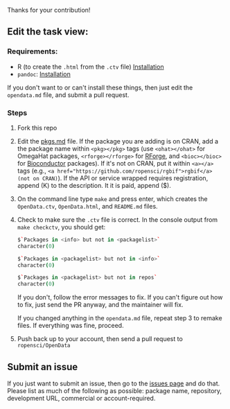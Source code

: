 Thanks for your contribution!

## Edit the task view:

### Requirements:

* R (to create the `.html` from the `.ctv` file) [Installation](http://cran.r-project.org/)
* `pandoc`: [Installation](http://johnmacfarlane.net/pandoc/installing.html)

If you don't want to or can't install these things, then just edit the `opendata.md` file, and submit a pull request.

### Steps

1. Fork this repo
2. Edit the [pkgs.md](https://github.com/ropensci/OpenData/blob/master/opendata.md) file. If the package you are adding is on CRAN, add a the package name within `<pkg></pkg>` tags (use `<ohat></ohat>` for OmegaHat packages, `<rforge></rforge>` for [RForge](https://r-forge.r-project.org/), and `<bioc></bioc>` for [Bioconductor](http://www.bioconductor.org/) packages). If it's not on CRAN, put it within `<a></a>` tags (e.g., `<a href="https://github.com/ropensci/rgbif">rgbif</a> (not on CRAN)`).
If the API or service wrapped requires registration, append (K) to the description. It it is paid, append ($).
3. On the command line type `make` and press enter, which creates the `OpenData.ctv`, `OpenData.html`, and `README.md` files.
4. Check to make sure the `.ctv` file is correct. In the console output from `make checkctv`, you should get:

    ```coffee
    $`Packages in <info> but not in <packagelist>`
    character(0)

    $`Packages in <packagelist> but not in <info>`
    character(0)

    $`Packages in <packagelist> but not in repos`
    character(0)
    ```

    If you don't, follow the error messages to fix. If you can't figure out how to fix, just send the PR anyway, and the maintainer will fix.

    If you changed anything in the `opendata.md` file, repeat step 3 to remake files. If everything was fine, proceed.
5. Push back up to your account, then send a pull request to `ropensci/OpenData`

## Submit an issue

If you just want to submit an issue, then go to the [issues page](https://github.com/ropensci/OpenData/issues?state=open) and do that. Please list as much of the following as possible: package name, repository, development URL, commercial or account-required.
